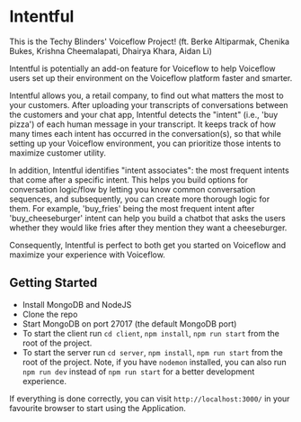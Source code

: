 # Intentful
This is the Techy Blinders' Voiceflow Project! (ft. Berke Altiparmak, Chenika Bukes, Krishna Cheemalapati, Dhairya Khara, Aidan Li)

Intentful is potentially an add-on feature for Voiceflow to help Voiceflow users set up their environment on the Voiceflow platform faster and smarter.

Intentful allows you, a retail company, to find out what matters the most to your customers. After uploading your transcripts of conversations between the customers and your chat app, Intentful detects the "intent" (i.e., 'buy pizza') of each human message in your transcript. It keeps track of how many times each intent has occurred in the conversation(s), so that while setting up your Voiceflow environment, you can prioritize those intents to maximize customer utility.

In addition, Intentful identifies "intent associates": the most frequent intents that come after a specific intent. This helps you build options for conversation logic/flow by letting you know common conversation sequences, and subsequently, you can create more thorough logic for them. For example, 'buy_fries' being the most frequent intent after 'buy_cheeseburger' intent can help you build a chatbot that asks the users whether they would like fries after they mention they want a cheeseburger. 

Consequently, Intentful is perfect to both get you started on Voiceflow and maximize your experience with Voiceflow.

## Getting Started
- Install MongoDB and NodeJS
- Clone the repo
- Start MongoDB on port 27017 (the default MongoDB port)
- To start the client run `cd client`, `npm install`, `npm run start` from the root of the project.
- To start the server run `cd server`, `npm install`, `npm run start` from the root of the project. Note, if you have `nodemon` installed, you can also run `npm run dev` instead of `npm run start` for a better development experience.

If everything is done correctly, you can visit `http://localhost:3000/` in your favourite browser to start using the Application.
